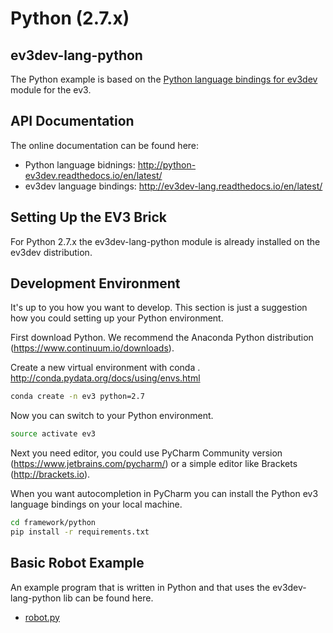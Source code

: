 # Python (2.7.x)
## ev3dev-lang-python
The Python example is based on the [Python language bindings for ev3dev](https://github.com/rhempel/ev3dev-lang-python) module for the ev3. 

## API Documentation
The online documentation can be found here: 

- Python language bidnings: http://python-ev3dev.readthedocs.io/en/latest/
- ev3dev language bindings: http://ev3dev-lang.readthedocs.io/en/latest/

## Setting Up the EV3 Brick
For Python 2.7.x the ev3dev-lang-python module is already 
installed on the ev3dev distribution.

## Development Environment
It's up to you how you want to develop. This section is just a suggestion how you could setting up your Python environment.

First download Python. We recommend the Anaconda Python distribution (https://www.continuum.io/downloads).

Create a new virtual environment with conda . http://conda.pydata.org/docs/using/envs.html

```bash
conda create -n ev3 python=2.7
```

Now you can switch to your Python environment.

```bash
source activate ev3
```

Next you need editor, you could use PyCharm Community version (https://www.jetbrains.com/pycharm/) or a simple editor like Brackets (http://brackets.io).

When you want autocompletion in PyCharm you can install the Python ev3 language bindings on your local machine.

```bash
cd framework/python
pip install -r requirements.txt
```

## Basic Robot Example
An example program that is written in Python and that uses the ev3dev-lang-python lib can be found here. 
- [robot.py](robot.py)
